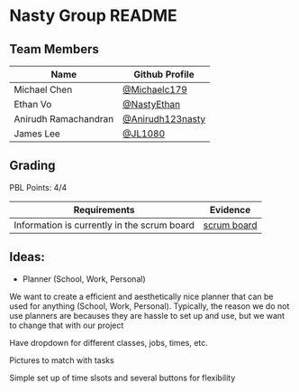 # Nasty Group README

## Team Members
| Name | Github Profile |
| - | - |
| Michael Chen | [@Michaelc179](https://github.com/Michaelc179) |
| Ethan Vo | [@NastyEthan](https://github.com/NastyEthan) |
| Anirudh Ramachandran | [@Anirudh123nasty](https://github.com/Anirudh123nasty) |
| James Lee | [@JL1080](https://github.com/JL1080) |

## Grading

PBL Points: 4/4

| Requirements | Evidence |
| - | - |
| Information is currently in the scrum board | [scrum board](https://github.com/NastyEthan/flask_portfolio/projects/1) |

## Ideas:
* Planner (School, Work, Personal)

We want to create a efficient and aesthetically nice planner that can be used for anything (School, Work, Personal). Typically, the reason we do not use planners are becauses they are hassle to set up and use, but we want to change that with our project

Have dropdown for different classes, jobs, times, etc.

Pictures to match with tasks

Simple set up of time slsots and several buttons for flexibility

